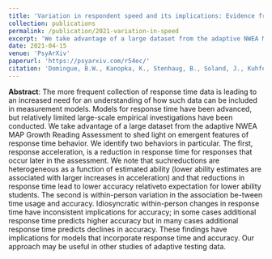 ```yaml
---
title: 'Variation in respondent speed and its implications: Evidence from an adaptive testing scenario'
collection: publications
permalink: /publication/2021-variation-in-speed
excerpt: 'We take advantage of a large dataset from the adaptive NWEA MAP Growth Reading Assessment to shed light on emergent features of response time behavior, identifying two behaviors in particular.'
date: 2021-04-15
venue: 'PsyArXiv'
paperurl: 'https://psyarxiv.com/r54ec/'
citation: 'Domingue, B.W., Kanopka, K., Stenhaug, B., Soland, J., Kuhfeld, M., Wise, S., & Piech, C. (In press, 2021). Variation in respondent speed and its implications: Evidence from an adaptive testing scenario. Preprint available: https://psyarxiv.com/r54ec/'
---
```


**Abstract**: The more frequent collection of response time data is leading to an increased need for an understanding of how such data can be included in measurement models.  Models for response time have been advanced, but relatively limited large-scale empirical investigations have been conducted.  We take advantage of a large dataset from the adaptive NWEA MAP Growth Reading Assessment to shed light on emergent features of response time behavior.  We identify two behaviors in particular.  The first, response acceleration, is a reduction in response time for responses that occur later in the assessment.  We note that suchreductions are heterogeneous as a function of estimated ability (lower ability estimates are associated with larger increases in acceleration) and that reductions in response time lead to lower accuracy relativeto expectation for lower ability students.  The second is within-person variation in the association be-tween time usage and accuracy.  Idiosyncratic within-person changes in response time have inconsistent implications for accuracy; in some cases additional response time predicts higher accuracy but in many cases additional response time predicts declines in accuracy.  These findings have implications for models that incorporate response time and accuracy.  Our approach may be useful in other studies of adaptive testing data.
